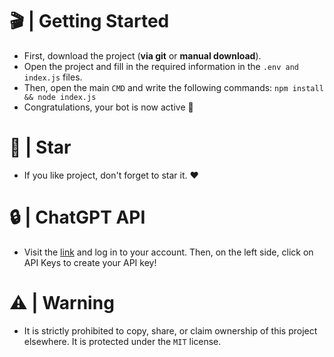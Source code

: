 # 🎬 | Getting Started
- First, download the project (**via git** or **manual download**).
- Open the project and fill in the required information in the `.env and index.js` files.
- Then, open the main `CMD` and write the following commands: `npm install && node index.js`
- Congratulations, your bot is now active 🎉

# 🎩 | Star
- If you like project, don't forget to star it. ❤️

# 🔒 | ChatGPT API
- Visit the [link](https://platform.openai.com) and log in to your account. Then, on the left side, click on API Keys to create your API key!

# ⚠ | Warning
- It is strictly prohibited to copy, share, or claim ownership of this project elsewhere. It is protected under the `MIT` license.
